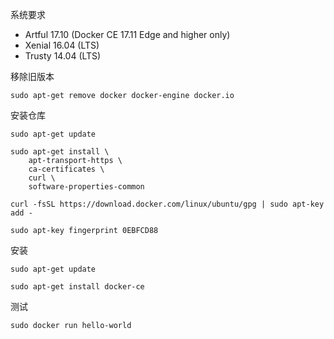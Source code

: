 
系统要求
+ Artful 17.10 (Docker CE 17.11 Edge and higher only)
+ Xenial 16.04 (LTS)
+ Trusty 14.04 (LTS)

移除旧版本
```
sudo apt-get remove docker docker-engine docker.io
```

安装仓库
```
sudo apt-get update

sudo apt-get install \
    apt-transport-https \
    ca-certificates \
    curl \
    software-properties-common

curl -fsSL https://download.docker.com/linux/ubuntu/gpg | sudo apt-key add -

sudo apt-key fingerprint 0EBFCD88
```

安装
```
sudo apt-get update

sudo apt-get install docker-ce
```

测试
```
sudo docker run hello-world
```